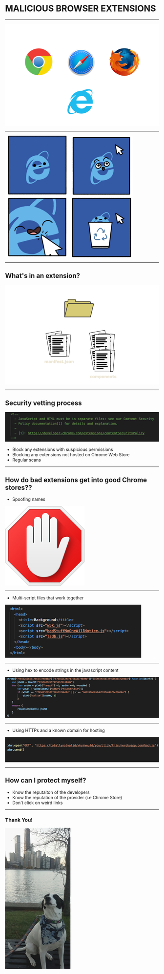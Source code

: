 # MALICIOUS BROWSER EXTENSIONS

---

![logos](images/logos.png) 

---

![IESilly](images/IESilly.png) 

---
## What's in an extension?
![files](images/files.png)

---
## Security vetting process
![warning](images/warning.png)

- Block any extensions with suspicious permissions
- Blocking any extensions not hosted on Chrome Web Store
- Regular scans

---

## How do bad extensions get into good Chrome stores??
- Spoofing names

![Adblock](images/Adblock.png)

---

- Multi-script files that work together

![multi-script](images/multi-script.png)

---

- Using hex to encode strings in the javascript content

![hex](images/hex.png)

---
- Using HTTPs and a known domain for hosting

![HTTPS](images/HTTPS.png)

---
## How can I protect myself?
- Know the reputaiton of the developers
- Know the reputation of the provider (i.e Chrome Store)
- Don't click on weird links

---
### Thank You!

![Lemon](images/Lemon.jpg)
